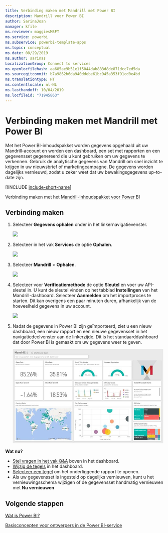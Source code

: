 ```yaml
---
title: Verbinding maken met Mandrill met Power BI
description: Mandrill voor Power BI
author: SarinaJoan
manager: kfile
ms.reviewer: maggiesMSFT
ms.service: powerbi
ms.subservice: powerbi-template-apps
ms.topic: conceptual
ms.date: 08/29/2019
ms.author: sarinas
LocalizationGroup: Connect to services
ms.openlocfilehash: aa685ae9b51e1f5044dab883d8de871dcc7ed5da
ms.sourcegitcommit: b7a9862b6da940ddebe61bc945a353f91cd0e4bd
ms.translationtype: HT
ms.contentlocale: nl-NL
ms.lasthandoff: 10/04/2019
ms.locfileid: "71945863"
---
```

# <a name="connect-to-mandrill-with-power-bi"></a>Verbinding maken met Mandrill met Power BI
Met het Power BI-inhoudspakket worden gegevens opgehaald uit uw Mandrill-account en worden een dashboard, een set met rapporten en een gegevensset gegenereerd die u kunt gebruiken om uw gegevens te verkennen. Gebruik de analytische gegevens van Mandrill om snel inzicht te krijgen in uw nieuwsbrief of marketingcampagne. De gegevens worden dagelijks vernieuwd, zodat u zeker weet dat uw bewakingsgegevens up-to-date zijn.

[!INCLUDE [include-short-name](./includes/service-deprecate-content-packs.md)]

Verbinding maken met het [Mandrill-inhoudspakket voor Power BI](http://app.powerbi.com/getdata/services/mandrill)

## <a name="how-to-connect"></a>Verbinding maken
1. Selecteer **Gegevens ophalen** onder in het linkernavigatievenster.
   
    ![](media/service-connect-to-mandrill/getdata.png)
2. Selecteer in het vak **Services** de optie **Ophalen**.
   
    ![](media/service-connect-to-mandrill/services.png)
3. Selecteer **Mandrill** > **Ophalen**.
   
    ![](media/service-connect-to-mandrill/mandrill.png)
4. Selecteer voor **Verificatiemethode** de optie **Sleutel** en voer uw API-sleutel in. U kunt de sleutel vinden op het tabblad **Instellingen** van het Mandrill-dashboard. Selecteer **Aanmelden** om het importproces te starten. Dit kan overigens een paar minuten duren, afhankelijk van de hoeveelheid gegevens in uw account.
   
    ![](media/service-connect-to-mandrill/auth.png)
5. Nadat de gegevens in Power BI zijn geïmporteerd, ziet u een nieuw dashboard, een nieuw rapport en een nieuwe gegevensset in het navigatiedeelvenster aan de linkerzijde. Dit is het standaarddashboard dat door Power BI is gemaakt om uw gegevens weer te geven.
   
    ![](media/service-connect-to-mandrill/mandrill-dashboard1.png)

**Wat nu?**

* [Stel vragen in het vak Q&A](consumer/end-user-q-and-a.md) boven in het dashboard.
* [Wijzig de tegels](service-dashboard-edit-tile.md) in het dashboard.
* [Selecteer een tegel](consumer/end-user-tiles.md) om het onderliggende rapport te openen.
* Als uw gegevensset is ingesteld op dagelijks vernieuwen, kunt u het vernieuwingsschema wijzigen of de gegevensset handmatig vernieuwen met **Nu vernieuwen**

## <a name="next-steps"></a>Volgende stappen
[Wat is Power BI?](power-bi-overview.md)

[Basisconcepten voor ontwerpers in de Power BI-service](service-basic-concepts.md)

